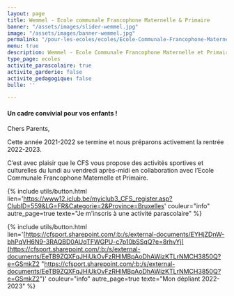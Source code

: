 ```yaml
---
layout: page
title: Wemmel - Ecole communale Francophone Maternelle & Primaire
banner: "/assets/images/slider-wemmel.jpg"
image: "/assets/images/banner-wemmel.jpg"
permalink: "/pour-les-ecoles/ecoles/Ecole-Communale-Francophone-Maternelle-Primaire/"
menu: true
description: Wemmel - Ecole Communale Francophone Maternelle et Primaire
type_page: ecoles
activite_parascolaire: true
activite_garderie: false
activite_pedagogique: false
bulle: ''

---
```

#### **Un cadre convivial pour vos enfants !**

Chers Parents,

Cette année 2021-2022 se termine et nous préparons activement la rentrée 2022-2023.

C’est avec plaisir que le CFS vous propose des activités sportives et culturelles du lundi au vendredi après-midi en collaboration avec l’Ecole Communale Francophone Maternelle et Primaire.

{% include utils/button.html  
lien='https://www12.iclub.be/myiclub3_CFS_register.asp?ClubID=559&LG=FR&Categorie=2&Province=Bruxelles' couleur="info" autre_page=true texte="Je m'inscris à une activité parascolaire" %}

{% include utils/button.html lien='[https://cfsport.sharepoint.com/:b:/s/external-documents/EYHjZDnW-bhPqVH6N9-3RAQBD0AUqTFWGPU-c7p10bSSqQ?e=8rhvYj](https://cfsport.sharepoint.com/:b:/s/external-documents/EeTB9ZQXFqJHiUkOvFzRHlMBpAoDhAWizKTLrNMCH3850Q?e=GSmkZ2 "https://cfsport.sharepoint.com/:b:/s/external-documents/EeTB9ZQXFqJHiUkOvFzRHlMBpAoDhAWizKTLrNMCH3850Q?e=GSmkZ2")' couleur="info" autre_page=true texte="Mon dépliant 2022-2023" %}